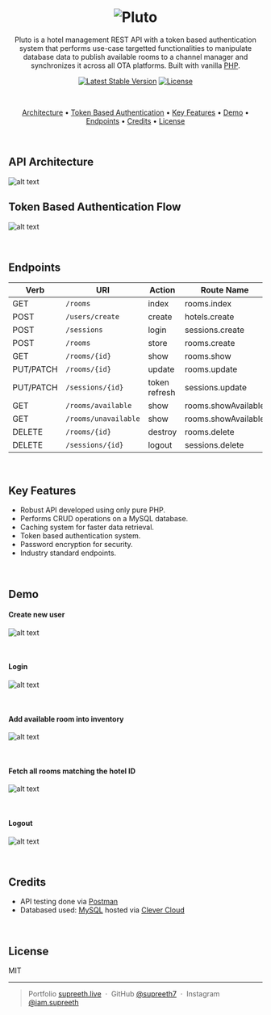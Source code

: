 <h1 align="center">
 <img src="https://ch3301files.storage.live.com/y4mkQK093N58bfSoW28p39Ny4vOYmiAo9Q2dedm9S_IWDw4TTTPaBz5jUxRQDCljckcAXtV1dO3RFnGjBxE_VGQQf0Pm57q06Biu6WncO2SRo_tku29h-Ctu0kbG3Q1bNMhdOnh8Q4qo9DVuZnLgvoF8VzHOh7kZCxNU-Ffzrk8TFM5d625cfyUO_x9ccuK0d-k?width=256&height=256&cropmode=none" alt="Pluto">
</h1>

<p align="center">Pluto is a hotel management REST API with a token based authentication system that performs use-case targetted functionalities to manipulate database data to publish available rooms to a channel manager and synchronizes it across all OTA platforms. Built with vanilla <a href="https://www.php.net/" target="_blank">PHP</a>.</p>

<div align="center">

[![Latest Stable Version](https://poser.pugx.org/phpunit/phpunit/v)](//packagist.org/packages/phpunit/phpunit)
[![License](https://poser.pugx.org/axlon/laravel-postal-code-validation/license)](//packagist.org/packages/axlon/laravel-postal-code-validation)

</div>

<br>
<div>
  
<p align="center">
  <a href="#api-architecture">Architecture</a> •
  <a href="#token-based-authentication-flow">Token Based Authentication</a> •
  <a href="#key-features">Key Features</a> •
  <a href="#Demo">Demo</a> •
  <a href="#endpoints">Endpoints</a> •
  <a href="#credits">Credits</a> •
  <a href="#license">License</a>
</p>

</div>

<br>

## API Architecture
![alt text](https://www.dropbox.com/s/oyd2csndgj0etok/Pluto.png?raw=true)


## Token Based Authentication Flow

![alt text](https://www.dropbox.com/s/k711608rf804vms/Token%20Auth.jpg?raw=true)

<br>

## Endpoints

<table>
<thead>
<tr>
<th>Verb</th>
<th>URI</th>
<th>Action</th>
<th>Route Name</th>
</tr>
</thead>
<tbody>
<tr>
<td>GET</td>
<td><code>/rooms</code></td>
<td>index</td>
<td>rooms.index</td>
</tr>
<tr>
<td>POST</td>
<td><code>/users/create</code></td>
<td>create</td>
<td>hotels.create</td>
</tr>
 <tr>
<td>POST</td>
<td><code>/sessions</code></td>
<td>login</td>
<td>sessions.create</td>
</tr>
<tr>
<td>POST</td>
<td><code>/rooms</code></td>
<td>store</td>
<td>rooms.create</td>
</tr>
<tr>
<td>GET</td>
<td><code>/rooms/{id}</code></td>
<td>show</td>
<td>rooms.show</td>
</tr>
<tr>
<td>PUT/PATCH</td>
<td><code>/rooms/{id}</code></td>
<td>update</td>
<td>rooms.update</td>
</tr>
<tr>
<td>PUT/PATCH</td>
<td><code>/sessions/{id}</code></td>
<td>token refresh</td>
<td>sessions.update</td>
</tr>
<tr>
<tr>
<td>GET</td>
<td><code>/rooms/available</code></td>
<td>show</td>
<td>rooms.showAvailable</td>
</tr>
<tr>
 <tr>
<td>GET</td>
<td><code>/rooms/unavailable</code></td>
<td>show</td>
<td>rooms.showAvailable</td>
</tr>
<tr>
<td>DELETE</td>
<td><code>/rooms/{id}</code></td>
<td>destroy</td>
<td>rooms.delete</td>
</tr>
 <tr>
<td>DELETE</td>
<td><code>/sessions/{id}</code></td>
<td>logout</td>
<td>sessions.delete</td>
</tr>
</tbody>
</table>

<br>

## Key Features
* Robust API developed using only pure PHP.
* Performs CRUD operations on a MySQL database.
* Caching system for faster data retrieval.
* Token based authentication system.
* Password encryption for security.
* Industry standard endpoints.

<br>

## Demo

#### Create new user

![alt text](https://www.dropbox.com/s/9k17qz48rgi73zu/create_user.gif?raw=true)

<br>

#### Login

![alt text](https://www.dropbox.com/s/rnepbcoma6orjq6/login.gif?raw=true)

<br>

#### Add available room into inventory

![alt text](https://www.dropbox.com/s/11gy9ltbtdpfp53/create_room.gif?raw=true)

<br>

#### Fetch all rooms matching the hotel ID

![alt text](https://www.dropbox.com/s/qo2ipuxazzx7f6h/get_rooms.gif?raw=true)

<br>

#### Logout

![alt text](https://www.dropbox.com/s/l50r4xz6j8lfdzm/logout.gif?raw=true)

<br>

## Credits

* API testing done via [Postman](https://www.postman.com)
* Databased used: [MySQL](https://www.mysql.com/) hosted via [Clever Cloud](https://www.clever-cloud.com/en/)

<br>

## License

MIT

---

> Portfolio [supreeth.live](https://devfolio.co/@supreeth7700) &nbsp;&middot;&nbsp;
> GitHub [@supreeth7](https://github.com/supreeth7) &nbsp;&middot;&nbsp;
> Instagram [@iam.supreeth](https://www.instagram.com/iam.supreeth)
